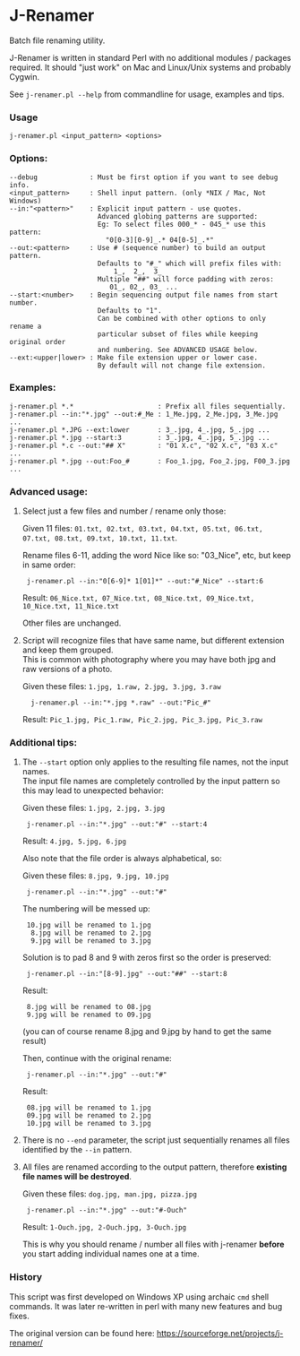# J-Renamer
Batch file renaming utility.

J-Renamer is written in standard Perl with no additional modules / packages required.
It should "just work" on Mac and Linux/Unix systems and probably Cygwin.

See `j-renamer.pl --help` from commandline for usage, examples and tips.


### Usage
    j-renamer.pl <input_pattern> <options>


### Options:
    --debug             : Must be first option if you want to see debug info.
    <input_pattern>     : Shell input pattern. (only *NIX / Mac, Not Windows)
    --in:"<pattern>"    : Explicit input pattern - use quotes.
                          Advanced globing patterns are supported:
                          Eg: To select files 000_* - 045_* use this pattern:
                            "0[0-3][0-9]_.* 04[0-5]_.*"
    --out:<pattern>     : Use # (sequence number) to build an output pattern.
                          Defaults to "#_" which will prefix files with:
                              1_,  2_,  3_
                          Multiple "##" will force padding with zeros:
                             01_, 02_, 03_ ...
    --start:<number>    : Begin sequencing output file names from start number.
                          Defaults to "1".
                          Can be combined with other options to only rename a
                          particular subset of files while keeping original order
                          and numbering. See ADVANCED USAGE below.
    --ext:<upper|lower> : Make file extension upper or lower case.
                          By default will not change file extension.



### Examples:
    j-renamer.pl *.*                     : Prefix all files sequentially.
    j-renamer.pl --in:"*.jpg" --out:#_Me : 1_Me.jpg, 2_Me.jpg, 3_Me.jpg ...
    j-renamer.pl *.JPG --ext:lower       : 3_.jpg, 4_.jpg, 5_.jpg ...
    j-renamer.pl *.jpg --start:3         : 3_.jpg, 4_.jpg, 5_.jpg ...
    j-renamer.pl *.c --out:"## X"        : "01 X.c", "02 X.c", "03 X.c" ...
    j-renamer.pl *.jpg --out:Foo_#       : Foo_1.jpg, Foo_2.jpg, F00_3.jpg ...


### Advanced usage:
1. Select just a few files and number / rename only those:

   Given 11 files: `01.txt, 02.txt, 03.txt, 04.txt, 05.txt, 06.txt, 07.txt, 08.txt, 09.txt, 10.txt, 11.txt`.

   Rename files 6-11, adding the word Nice like so: "03_Nice", etc, but keep in same order:

        j-renamer.pl --in:"0[6-9]* 1[01]*" --out:"#_Nice" --start:6

   Result: `06_Nice.txt, 07_Nice.txt, 08_Nice.txt, 09_Nice.txt, 10_Nice.txt, 11_Nice.txt`

   Other files are unchanged.

2. Script will recognize files that have same name, but different extension and keep them grouped.<br>
   This is common with photography where you may have both jpg and raw versions of a photo.

   Given these files: `1.jpg, 1.raw, 2.jpg, 3.jpg, 3.raw`

         j-renamer.pl --in:"*.jpg *.raw" --out:"Pic_#"

   Result: `Pic_1.jpg, Pic_1.raw, Pic_2.jpg, Pic_3.jpg, Pic_3.raw`


### Additional tips:
1. The `--start` option only applies to the resulting file names, not the input names.<br>
   The input file names are completely controlled by the input pattern so this may lead to unexpected behavior:

   Given these files: `1.jpg, 2.jpg, 3.jpg`

        j-renamer.pl --in:"*.jpg" --out:"#" --start:4

   Result: `4.jpg, 5.jpg, 6.jpg`

   Also note that the file order is always alphabetical, so:

   Given these files: `8.jpg, 9.jpg, 10.jpg`

        j-renamer.pl --in:"*.jpg" --out:"#"

   The numbering will be messed up:

        10.jpg will be renamed to 1.jpg
         8.jpg will be renamed to 2.jpg
         9.jpg will be renamed to 3.jpg

   Solution is to pad 8 and 9 with zeros first so the order is preserved:

        j-renamer.pl --in:"[8-9].jpg" --out:"##" --start:8

   Result:

        8.jpg will be renamed to 08.jpg
        9.jpg will be renamed to 09.jpg

   (you can of course rename 8.jpg and 9.jpg by hand to get the same result)

   Then, continue with the original rename:

        j-renamer.pl --in:"*.jpg" --out:"#"

   Result:

        08.jpg will be renamed to 1.jpg
        09.jpg will be renamed to 2.jpg
        10.jpg will be renamed to 3.jpg

2.  There is no `--end` parameter, the script just sequentially renames all files identified by the `--in` pattern.

3. All files are renamed according to the output pattern, therefore **existing file names will be destroyed**.

   Given these files: `dog.jpg, man.jpg, pizza.jpg`

        j-renamer.pl --in:"*.jpg" --out:"#-Ouch"

   Result: `1-Ouch.jpg, 2-Ouch.jpg, 3-Ouch.jpg`

   This is why you should rename / number all files with j-renamer **before** you start adding individual names one at a time.

### History
This script was first developed on Windows XP using archaic `cmd` shell commands.  It was later re-written in perl with many new features and bug fixes.

The original version can be found here:
https://sourceforge.net/projects/j-renamer/
